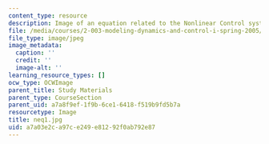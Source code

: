 ```yaml
---
content_type: resource
description: Image of an equation related to the Nonlinear Control system.
file: /media/courses/2-003-modeling-dynamics-and-control-i-spring-2005/a7a03e2ca97ce249e81292f0ab792e87_neq1.jpg
file_type: image/jpeg
image_metadata:
  caption: ''
  credit: ''
  image-alt: ''
learning_resource_types: []
ocw_type: OCWImage
parent_title: Study Materials
parent_type: CourseSection
parent_uid: a7a8f9ef-1f9b-6ce1-6418-f519b9fd5b7a
resourcetype: Image
title: neq1.jpg
uid: a7a03e2c-a97c-e249-e812-92f0ab792e87
---
```

